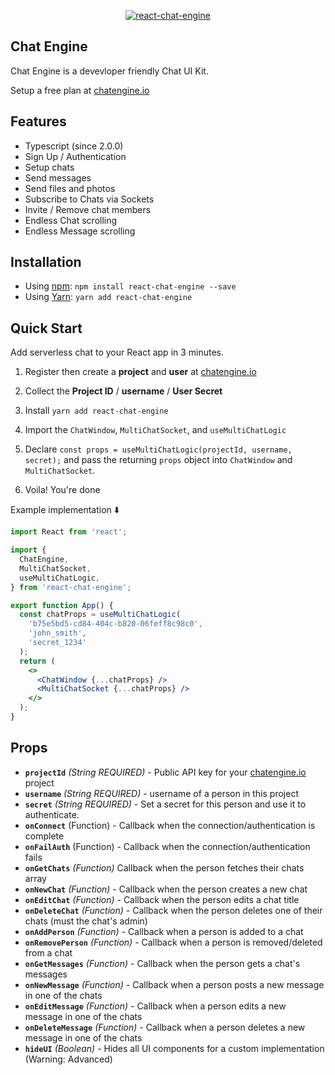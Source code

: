 <p align="center" >
    <p align="center" >
        <a href="https://chatengine.io/">
            <img    
                alt="react-chat-engine" 
                style='max-height: 333px; max-width: 100%;'
                src="https://chat-engine-assets.s3.amazonaws.com/react-chat-engine.gif" 
            />
        </a>
    </p>
</p>

## Chat Engine

Chat Engine is a devevloper friendly Chat UI Kit.

Setup a free plan at [chatengine.io](https://chatengine.io)

## Features

- Typescript (since 2.0.0)
- Sign Up / Authentication
- Setup chats
- Send messages
- Send files and photos
- Subscribe to Chats via Sockets
- Invite / Remove chat members
- Endless Chat scrolling
- Endless Message scrolling

## Installation

- Using [npm](https://www.npmjs.com/#getting-started): `npm install react-chat-engine --save`
- Using [Yarn](https://yarnpkg.com/): `yarn add react-chat-engine`

## Quick Start

Add serverless chat to your React app in 3 minutes.

1. Register then create a **project** and **user** at [chatengine.io](https://chatengine.io)

2. Collect the **Project ID** / **username** / **User Secret**

3. Install `yarn add react-chat-engine`

4. Import the `ChatWindow`, `MultiChatSocket`, and `useMultiChatLogic`

5. Declare `const props = useMultiChatLogic(projectId, username, secret);` and pass the returning `props` object into `ChatWindow` and `MultiChatSocket`.

6. Voila! You're done

Example implementation ⬇️

```jsx
import React from 'react';

import {
  ChatEngine,
  MultiChatSocket,
  useMultiChatLogic,
} from 'react-chat-engine';

export function App() {
  const chatProps = useMultiChatLogic(
    'b75e5bd5-cd84-404c-b820-06feff8c98c0',
    'john_smith',
    'secret_1234'
  );
  return (
    <>
      <ChatWindow {...chatProps} />
      <MultiChatSocket {...chatProps} />
    </>
  );
}
```

## Props

- **`projectId`** _(String REQUIRED)_ - Public API key for your [chatengine.io](https://chatengine.io) project
- **`username`** _(String REQUIRED)_ - username of a person in this project
- **`secret`** _(String REQUIRED)_ - Set a secret for this person and use it to authenticate.
- **`onConnect`** (Function) - Callback when the connection/authentication is complete
- **`onFailAuth`** (Function) - Callback when the connection/authentication fails
- **`onGetChats`** _(Function)_ Callback when the person fetches their chats array
- **`onNewChat`** _(Function)_ - Callback when the person creates a new chat
- **`onEditChat`** _(Function)_ - Callback when the person edits a chat title
- **`onDeleteChat`** _(Function)_ - Callback when the person deletes one of their chats (must the chat's admin)
- **`onAddPerson`** _(Function)_ - Callback when a person is added to a chat
- **`onRemovePerson`** _(Function)_ - Callback when a person is removed/deleted from a chat
- **`onGetMessages`** _(Function)_ - Callback when the person gets a chat's messages
- **`onNewMessage`** _(Function)_ - Callback when a person posts a new message in one of the chats
- **`onEditMessage`** _(Function)_ - Callback when a person edits a new message in one of the chats
- **`onDeleteMessage`** _(Function)_ - Callback when a person deletes a new message in one of the chats
- **`hideUI`** _(Boolean)_ - Hides all UI components for a custom implementation (Warning: Advanced)

